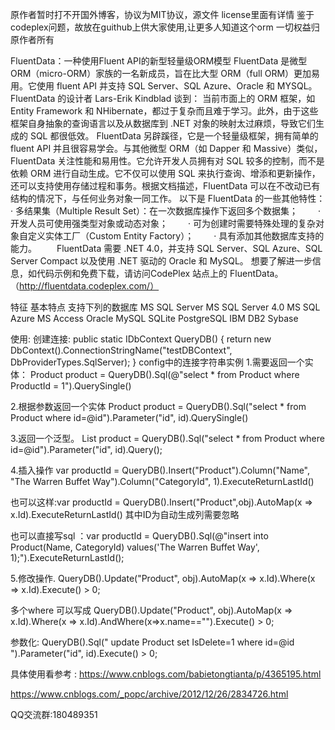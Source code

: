 原作者暂时打不开国外博客，协议为MIT协议，源文件 license里面有详情
鉴于codeplex问题，故放在guithub上供大家使用,让更多人知道这个orm
一切权益归原作者所有

FluentData：一种使用Fluent API的新型轻量级ORM模型 
FluentData 是微型 ORM（micro-ORM）家族的一名新成员，旨在比大型 ORM（full ORM）更加易用。它使用 fluent API 并支持 SQL Server、SQL Azure、Oracle 和 MYSQL。 
FluentData 的设计者 Lars-Erik Kindblad 谈到：
	当前市面上的 ORM 框架，如 Entity Framework 和 NHibernate，都过于复杂而且难于学习。此外，由于这些框架自身抽象的查询语言以及从数据库到 .NET 对象的映射太过麻烦，导致它们生成的 SQL 都很低效。 
 FluentData 另辟蹊径，它是一个轻量级框架，拥有简单的 fluent API 并且很容易学会。与其他微型 ORM（如 Dapper 和 Massive）类似，FluentData 关注性能和易用性。它允许开发人员拥有对 SQL 较多的控制，而不是依赖 ORM 进行自动生成。它不仅可以使用 SQL 来执行查询、增添和更新操作，还可以支持使用存储过程和事务。根据文档描述，FluentData 可以在不改动已有结构的情况下，与任何业务对象一同工作。 
 以下是 FluentData 的一些其他特性： 
	· 多结果集（Multiple Result Set）：在一次数据库操作下返回多个数据集； 
　　· 开发人员可使用强类型对象或动态对象； 
　　· 可为创建时需要特殊处理的复杂对象自定义实体工厂（Custom Entity Factory）； 
　　· 具有添加其他数据库支持的能力。 
　　FluentData 需要 .NET 4.0，并支持 SQL Server、SQL Azure、SQL Server Compact 以及使用 .NET 驱动的 Oracle 和 MySQL。 想要了解进一步信息，如代码示例和免费下载，请访问CodePlex 站点上的 FluentData。（http://fluentdata.codeplex.com/）
  
特征
基本特点
支持下列的数据库
MS SQL Server
MS SQL Server 4.0
MS SQL Azure
MS Access
Oracle
MySQL
SQLite
PostgreSQL
IBM DB2
Sybase

使用:
创建连接:
public static IDbContext QueryDB()
{
   return new DbContext().ConnectionStringName(\"testDBContext\", DbProviderTypes.SqlServer);
}
config中的连接字符串实例 
  <connectionStrings>
    <add name="testDBContext" connectionString="server=192.168.1.100;uid=sa;pwd=sa!;database=testDB;" />
  </connectionStrings>
1.需要返回一个实体： 
Product product = QueryDB().Sql(@\"select * from Product where ProductId = 1\").QuerySingle<Product>()

2.根据参数返回一个实体
 Product product = QueryDB().Sql(\"select * from Product where id=@id\").Parameter(\"id\", id).QuerySingle<Product>()
 
3.返回一个泛型。
List<Product> product = QueryDB().Sql("select * from Product where id=@id").Parameter("id", id).Query<Product>();

4.插入操作 
var productId = QueryDB().Insert(\"Product\").Column(\"Name\", \"The Warren Buffet Way\").Column(\"CategoryId\", 1).ExecuteReturnLastId()

也可以这样:var productId = QueryDB().Insert(\"Product\",obj).AutoMap(x => x.Id).ExecuteReturnLastId() 其中ID为自动生成列需要忽略

也可以直接写sql ：var productId = QueryDB().Sql(@"insert into Product(Name, CategoryId) values('The Warren Buffet Way', 1);").ExecuteReturnLastId();

5.修改操作. 
 QueryDB().Update("Product", obj).AutoMap(x => x.Id).Where(x => x.Id).Execute() > 0; 
 
 多个where 可以写成
 QueryDB().Update("Product", obj).AutoMap(x => x.Id).Where(x => x.Id).AndWhere(x=>x.name=="").Execute() > 0; 
 
 参数化:
 QueryDB().Sql(" update Product set IsDelete=1 where id=@id ").Parameter("id", id).Execute() > 0;
 
具体使用看参考 :
https://www.cnblogs.com/babietongtianta/p/4365195.html

https://www.cnblogs.com/_popc/archive/2012/12/26/2834726.html 

QQ交流群:180489351


